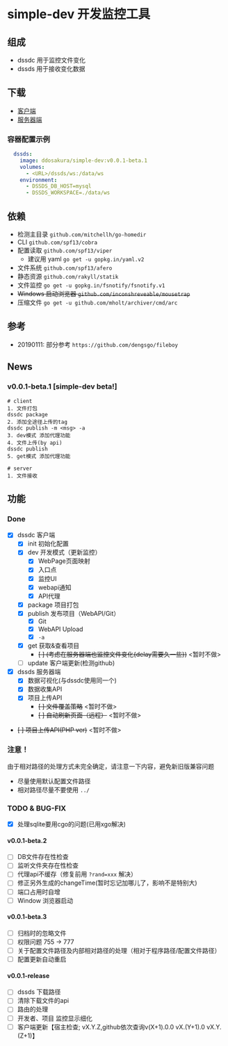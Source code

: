 # simple-dev 开发监控工具

## 组成

+ dssdc 用于监控文件变化
+ dssds 用于接收变化数据

## 下载

+ [客户端](https://github.com/ddosakura/ds-watcher-simple-dev/releases)
+ [服务器端](https://cloud.docker.com/u/ddosakura/repository/docker/ddosakura/simple-dev)

### 容器配置示例

```yaml
  dssds:
    image: ddosakura/simple-dev:v0.0.1-beta.1
    volumes:
      - <URL>/dssds/ws:/data/ws
    environment:
      - DSSDS_DB_HOST=mysql
      - DSSDS_WORKSPACE=./data/ws
```

## 依赖

+ 检测主目录 `github.com/mitchellh/go-homedir`
+ CLI `github.com/spf13/cobra`
+ 配置读取 `github.com/spf13/viper`
    + 建议用 yaml `go get -u gopkg.in/yaml.v2`
+ 文件系统 `github.com/spf13/afero`
+ 静态资源 `github.com/rakyll/statik`
+ 文件监控 `go get -u gopkg.in/fsnotify/fsnotify.v1`
+ ~~Windows 启动浏览器 `github.com/inconshreveable/mousetrap`~~
+ 压缩文件 `go get -u github.com/mholt/archiver/cmd/arc`

## 参考

+ 20190111: 部分参考 `https://github.com/dengsgo/fileboy`

## News

### v0.0.1-beta.1 [simple-dev beta!]

```
# client
1. 文件打包
dssdc package
2. 添加全途径上传的tag
dssdc publish -m <msg> -a
3. dev模式 添加代理功能
4. 文件上传(by api)
dssdc publish
5. get模式 添加代理功能

# server
1. 文件接收
```

## 功能

### Done

+ [x] dssdc 客户端
    + [x] init 初始化配置
    + [x] dev 开发模式（更新监控）
        + [x] WebPage页面映射
        + [x] 入口点
        + [x] 监控UI
        + [x] webapi通知
        + [x] API代理
    + [x] package 项目打包
    + [x] publish 发布项目（WebAPI/Git）
        + [x] Git
        + [x] WebAPI Upload
        + [x] `-a`
    + [x] get 获取&查看项目
        + ~~[ ] (考虑在服务器端也监控文件变化{delay需要久一些})~~ <暂时不做>
    + [ ] update 客户端更新(检测github)

+ [x] dssds 服务器端
    + [x] 数据可视化(与dssdc使用同一个)
    + [x] 数据收集API
    + [x] 项目上传API
        + ~~[ ] 文件覆盖策略~~ <暂时不做>
        + ~~[ ] 自动刷新页面（远程）~~ <暂时不做>
+ ~~[ ] 项目上传API(PHP ver)~~ <暂时不做>

### 注意！

由于相对路径的处理方式未完全确定，请注意一下内容，避免新旧版兼容问题
+ 尽量使用默认配置文件路径
+ 相对路径尽量不要使用 `../`

### TODO & BUG-FIX

+ [x] 处理sqlite要用cgo的问题(已用xgo解决)

#### v0.0.1-beta.2

+ [ ] DB文件存在性检查
+ [ ] 监听文件夹存在性检查
+ [ ] 代理api不缓存（修复前用 `?rand=xxx` 解决）
+ [ ] 修正另外生成的changeTime(暂时忘记加哪儿了，影响不是特别大)
+ [ ] 端口占用时自增
+ [ ] Window 浏览器启动

#### v0.0.1-beta.3

+ [ ] 归档时的忽略文件
+ [ ] 权限问题 755 -> 777
+ [ ] 关于配置文件路径及内部相对路径的处理（相对于程序路径/配置文件路径）
+ [ ] 配置更新自动重启

#### v0.0.1-release

+ [ ] dssds 下载路径
+ [ ] 清除下载文件的api
+ [ ] 路由的处理
+ [ ] 开发者、项目 监控显示细化
+ [ ] 客户端更新【宿主检查; vX.Y.Z,github依次查询v(X+1).0.0 vX.(Y+1).0 vX.Y.(Z+1)】
